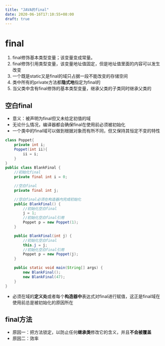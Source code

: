 ```yaml
---
title: "JAVA的final"
date: 2020-06-16T17:10:55+08:00
draft: true
---
```


# final

1. final修饰基本类型变量；该变量变成常量。
2. final修饰引用类型变量，该变量地址值固定，但是地址值里面的内容可以发生改变
3. 一个既是static又是final的域只占据一段不能改变的存储空间
4. 类中所有的private方法都**隐式地**指定为final的
5. 当父类中含有final修饰的基本类型变量，继承父类的子类同时继承父类的

## 空白final

* 意义：被声明为final但又未给定初值的域
* 无论什么情况，编译器都会确保final在使用前必须被初始化
* 一个类中的final域可以做到根据对象而有所不同，但又保持其恒定不变的特性

```java
class Poppet{
    private int i;
    Poppet(int ii){
        ii = i;
    }
}
public class BlankFinal {
    //初始化final
    private final int i = 0;

    //空白final
    private final int j;

    //空白final必须在构造器内完成初始化
    public BlankFinal() {
        //初始化空白final
        j = 1;
        //初始化空白final引用
        Poppet p = new Poppet(1);
    }

    public BlankFinal(int j) {
        //初始化空白final
        this.j = j;
        //初始化空白final引用
        Poppet p = new Poppet(j);
    }

    public static void main(String[] args) {
        new BlankFinal();
        new BlankFinal(47);
    }
}

```

* 必须在域的**定义处**或者每个**构造器中**表达式对final进行赋值，这正是final域在使用前总是被初始化的原因所在

## final方法

* 原因一：把方法锁定，以防止任何**继承类**修改它的含义，并且**不会被覆盖**
* 原因二：效率


